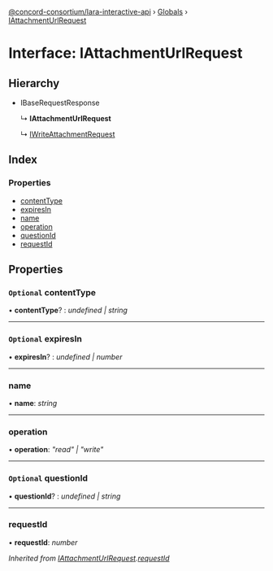 [@concord-consortium/lara-interactive-api](../README.md) › [Globals](../globals.md) › [IAttachmentUrlRequest](iattachmenturlrequest.md)

# Interface: IAttachmentUrlRequest

## Hierarchy

* IBaseRequestResponse

  ↳ **IAttachmentUrlRequest**

  ↳ [IWriteAttachmentRequest](iwriteattachmentrequest.md)

## Index

### Properties

* [contentType](iattachmenturlrequest.md#optional-contenttype)
* [expiresIn](iattachmenturlrequest.md#optional-expiresin)
* [name](iattachmenturlrequest.md#name)
* [operation](iattachmenturlrequest.md#operation)
* [questionId](iattachmenturlrequest.md#optional-questionid)
* [requestId](iattachmenturlrequest.md#requestid)

## Properties

### `Optional` contentType

• **contentType**? : *undefined | string*

___

### `Optional` expiresIn

• **expiresIn**? : *undefined | number*

___

###  name

• **name**: *string*

___

###  operation

• **operation**: *"read" | "write"*

___

### `Optional` questionId

• **questionId**? : *undefined | string*

___

###  requestId

• **requestId**: *number*

*Inherited from [IAttachmentUrlRequest](iattachmenturlrequest.md).[requestId](iattachmenturlrequest.md#requestid)*
